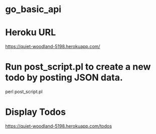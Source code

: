 # go_basic_api 

# Heroku URL
https://quiet-woodland-5198.herokuapp.com/

# Run post_script.pl to create a new todo by posting JSON data.
perl post_script.pl

# Display Todos
https://quiet-woodland-5198.herokuapp.com/todos

